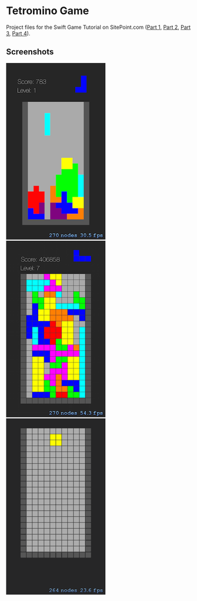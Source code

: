 # Tetromino Game

Project files for the Swift Game Tutorial on SitePoint.com ([Part 1](https://www.sitepoint.com/create-tetromino-puzzle-game-using-swift-getting-started/), [Part 2](https://www.sitepoint.com/create-tetromino-puzzle-game-using-swift-drawing-objects/), [Part 3](https://www.sitepoint.com/create-tetromino-puzzle-game-using-swift-gameplay/), [Part 4](https://www.sitepoint.com/create-tetromino-puzzle-game-using-swift-final-steps/)).

## Screenshots

![](screenshots/1.png) ![](screenshots/2.png) ![](screenshots/3.gif)
